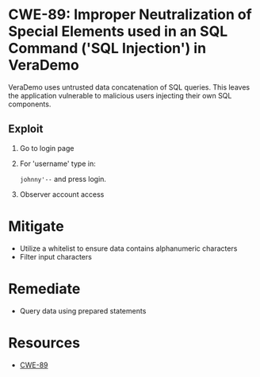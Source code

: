 # CWE-89: Improper Neutralization of Special Elements used in an SQL Command ('SQL Injection') in VeraDemo
VeraDemo uses untrusted data concatenation of SQL queries. This leaves the application vulnerable to malicious users injecting their own SQL components.

## Exploit
1. Go to login page
2. For 'username' type in:

   ```johnny'--```
   and press login.

4. Observer account access

# Mitigate
* Utilize a whitelist to ensure data contains alphanumeric characters
* Filter input characters

# Remediate 
* Query data using prepared statements

# Resources 
* [CWE-89](https://cwe.mitre.org/data/definitions/89.html)
